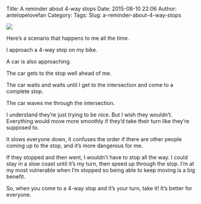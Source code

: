 Title: A reminder about 4-way stops
Date: 2015-08-10 22:06
Author: antelopelovefan
Category: 
Tags: 
Slug: a-reminder-about-4-way-stops

<img src="https://cdn-images-2.medium.com/max/800/1*pKmrSt37lgueLJxkfYnYmA.jpeg"  />

Here’s a scenario that happens to me all the time.

I approach a 4-way stop on my bike.

A car is also approaching.

The car gets to the stop well ahead of me.

The car waits and waits until I get to the intersection and come to a complete stop.

The car waves me through the intersection.

I understand they’re just trying to be nice. But I wish they wouldn’t. Everything would move more smoothly if they’d take their turn like they’re supposed to.

It slows everyone down, it confuses the order if there are other people coming up to the stop, and it’s more dangerous for me.

If they stopped and then went, I wouldn’t have to stop all the way. I could stay in a slow coast until it’s my turn, then speed up through the stop. I’m at my most vulnerable when I’m stopped so being able to keep moving is a big benefit.

So, when you come to a 4-way stop and it’s your turn, take it! It’s better for everyone.

